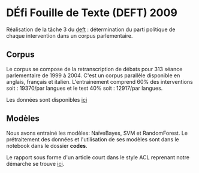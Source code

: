 # DÉfi Fouille de Texte (DEFT) 2009 

Réalisation de la tâche 3 du [deft](https://deft.lisn.upsaclay.fr/2009/) : détermination du parti politique de chaque intervention dans un corpus parlementaire.

## Corpus 

Le corpus se compose de la retranscription de débats pour 313 séance parlementaire de 1999 à 2004. 
C'est un corpus parallèle disponible en anglais, français et italien.
L'entrainement comprend 60% des interventions soit : 19370/par langues et le test 40% soit : 12917/par langues.

Les données sont disponibles [ici](https://deft.lisn.upsaclay.fr/) 

## Modèles

Nous avons entrainé les modèles: NaïveBayes, SVM et RandomForest.
Le prétraitement des données et l'utilisation de ses modèles sont dans le notebook dans le dossier **codes**. 

Le rapport sous forme d'un article court dans le style ACL reprenant notre démarche se trouve [ici](). 

